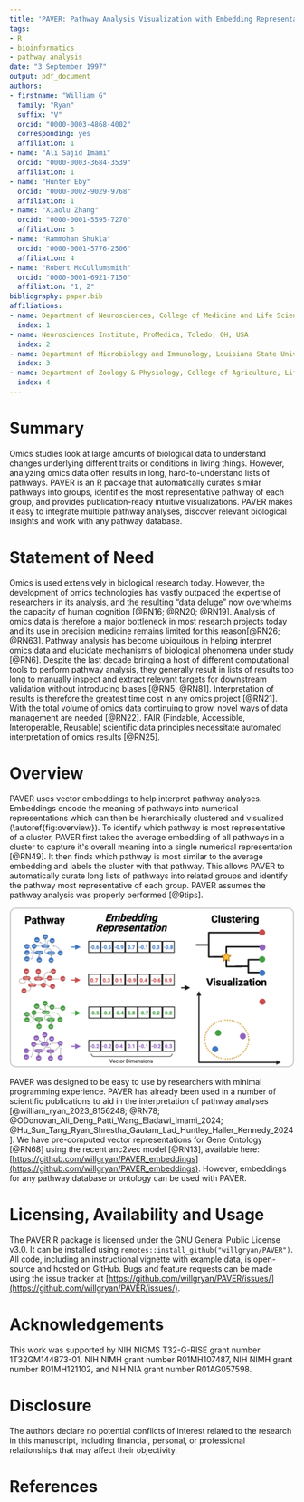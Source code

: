 ```yaml
---
title: 'PAVER: Pathway Analysis Visualization with Embedding Representations'
tags:
- R
- bioinformatics
- pathway analysis
date: "3 September 1997"
output: pdf_document
authors:
- firstname: "William G"
  family: "Ryan"
  suffix: "V"
  orcid: "0000-0003-4868-4002"
  corresponding: yes
  affiliation: 1
- name: "Ali Sajid Imami"
  orcid: "0000-0003-3684-3539"
  affiliation: 1
- name: "Hunter Eby"
  orcid: "0000-0002-9029-9768"
  affiliation: 1
- name: "Xiaolu Zhang"
  orcid: "0000-0001-5595-7270"
  affiliation: 3
- name: "Rammohan Shukla"
  orcid: "0000-0001-5776-2506"
  affiliation: 4
- name: "Robert McCullumsmith"
  orcid: "0000-0001-6921-7150"
  affiliation: "1, 2"
bibliography: paper.bib
affiliations:
- name: Department of Neurosciences, College of Medicine and Life Sciences, University of Toledo, Toledo, OH, USA
  index: 1
- name: Neurosciences Institute, ProMedica, Toledo, OH, USA 
  index: 2
- name: Department of Microbiology and Immunology, Louisiana State University Health Sciences Center, Shreveport, LA, USA
  index: 3
- name: Department of Zoology & Physiology, College of Agriculture, Life Sciences and Natural Resources, University of Wyoming, Laramie, WY, USA
  index: 4
---
```


# Summary

Omics studies look at large amounts of biological data to understand changes underlying different traits or conditions in living things. However, analyzing omics data often results in long, hard-to-understand lists of pathways. PAVER is an R package that automatically curates similar pathways into groups, identifies the most representative pathway of each group, and provides publication-ready intuitive visualizations. PAVER makes it easy to integrate multiple pathway analyses, discover relevant biological insights and work with any pathway database.

# Statement of Need

Omics is used extensively in biological research today. However, the development of omics technologies has vastly outpaced the expertise of researchers in its analysis, and the resulting “data deluge” now overwhelms the capacity of human cognition [@RN16; @RN20; @RN19]. Analysis of omics data is therefore a major bottleneck in most research projects today and its use in precision medicine remains limited for this reason[@RN26; @RN63]. Pathway analysis has become ubiquitous in helping interpret omics data and elucidate mechanisms of biological phenomena under study [@RN6]. Despite the last decade bringing a host of different computational tools to perform pathway analysis, they generally result in lists of results too long to manually inspect and extract relevant targets for downstream validation without introducing biases [@RN5; @RN81]. Interpretation of results is therefore the greatest time cost in any omics project [@RN21]. With the total volume of omics data continuing to grow, novel ways of data management are needed [@RN22]. FAIR (Findable, Accessible, Interoperable, Reusable) scientific data principles necessitate automated interpretation of omics results [@RN25].

# Overview

PAVER uses vector embeddings to help interpret pathway analyses. Embeddings encode the meaning of pathways into numerical representations which can then be hierarchically clustered and visualized (\autoref{fig:overview}). To identify which pathway is most representative of a cluster, PAVER first takes the average embedding of all pathways in a cluster to capture it's overall meaning into a single numerical representation [@RN49]. It then finds which pathway is most similar to the average embedding and labels the cluster with that pathway. This allows PAVER to automatically curate long lists of pathways into related groups and identify the pathway most representative of each group. PAVER assumes the pathway analysis was properly performed [@9tips].

![PAVER uses numerical representations of pathways to find functionally related clusters.\label{fig:overview}](figures/overview.png)

PAVER was designed to be easy to use by researchers with minimal programming experience. PAVER has already been used in a number of scientific publications to aid in the interpretation of pathway analyses [@william_ryan_2023_8156248; @RN78; @ODonovan_Ali_Deng_Patti_Wang_Eladawi_Imami_2024; @Hu_Sun_Tang_Ryan_Shrestha_Gautam_Lad_Huntley_Haller_Kennedy_2024]. We have pre-computed vector representations for Gene Ontology [@RN68] using the recent anc2vec model [@RN13], available here: [https://github.com/willgryan/PAVER_embeddings](https://github.com/willgryan/PAVER_embeddings). However, embeddings for any pathway database or ontology can be used with PAVER.

# Licensing, Availability and Usage

The PAVER R package is licensed under the GNU General Public License v3.0. It can be installed using `remotes::install_github("willgryan/PAVER")`. All code, including an instructional vignette with example data, is open-source and hosted on GitHub. Bugs and feature requests can be made using the issue tracker at [https://github.com/willgryan/PAVER/issues/](https://github.com/willgryan/PAVER/issues/).

# Acknowledgements

This work was supported by NIH NIGMS T32-G-RISE grant number 1T32GM144873-01, NIH NIMH grant number R01MH107487, NIH NIMH grant number R01MH121102, and NIH NIA grant number R01AG057598.

# Disclosure

The authors declare no potential conflicts of interest related to the research in this manuscript, including financial, personal, or professional relationships that may affect their objectivity.

# References
